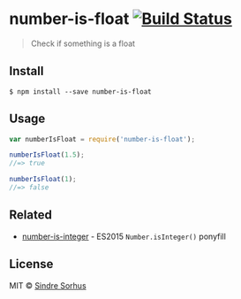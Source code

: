 # number-is-float [![Build Status](https://travis-ci.org/sindresorhus/number-is-float.svg?branch=master)](https://travis-ci.org/sindresorhus/number-is-float)

> Check if something is a float


## Install

```
$ npm install --save number-is-float
```


## Usage

```js
var numberIsFloat = require('number-is-float');

numberIsFloat(1.5);
//=> true

numberIsFloat(1);
//=> false
```


## Related

- [number-is-integer](https://github.com/sindresorhus/number-is-integer) - ES2015 `Number.isInteger()` ponyfill


## License

MIT © [Sindre Sorhus](http://sindresorhus.com)
